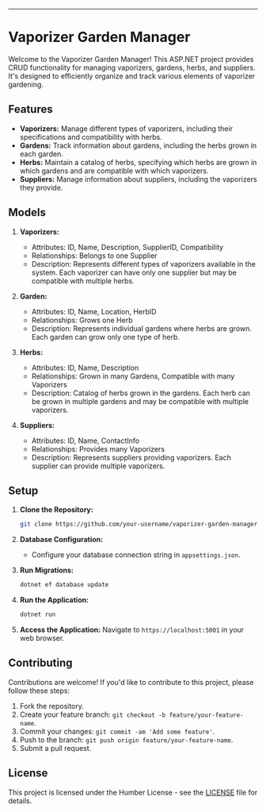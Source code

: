 

---

# Vaporizer Garden Manager

Welcome to the Vaporizer Garden Manager! This ASP.NET project provides CRUD functionality for managing vaporizers, gardens, herbs, and suppliers. It's designed to efficiently organize and track various elements of vaporizer gardening.

## Features

- **Vaporizers:** Manage different types of vaporizers, including their specifications and compatibility with herbs.
- **Gardens:** Track information about gardens, including the herbs grown in each garden.
- **Herbs:** Maintain a catalog of herbs, specifying which herbs are grown in which gardens and are compatible with which vaporizers.
- **Suppliers:** Manage information about suppliers, including the vaporizers they provide.

## Models

1. **Vaporizers:**
   - Attributes: ID, Name, Description, SupplierID, Compatibility
   - Relationships: Belongs to one Supplier
   - Description: Represents different types of vaporizers available in the system. Each vaporizer can have only one supplier but may be compatible with multiple herbs.

2. **Garden:**
   - Attributes: ID, Name, Location, HerbID
   - Relationships: Grows one Herb
   - Description: Represents individual gardens where herbs are grown. Each garden can grow only one type of herb.

3. **Herbs:**
   - Attributes: ID, Name, Description
   - Relationships: Grown in many Gardens, Compatible with many Vaporizers
   - Description: Catalog of herbs grown in the gardens. Each herb can be grown in multiple gardens and may be compatible with multiple vaporizers.

4. **Suppliers:**
   - Attributes: ID, Name, ContactInfo
   - Relationships: Provides many Vaporizers
   - Description: Represents suppliers providing vaporizers. Each supplier can provide multiple vaporizers.

## Setup

1. **Clone the Repository:**
   ```bash
   git clone https://github.com/your-username/vaporizer-garden-manager.git
   ```

2. **Database Configuration:**
   - Configure your database connection string in `appsettings.json`.

3. **Run Migrations:**
   ```bash
   dotnet ef database update
   ```

4. **Run the Application:**
   ```bash
   dotnet run
   ```

5. **Access the Application:**
   Navigate to `https://localhost:5001` in your web browser.

## Contributing

Contributions are welcome! If you'd like to contribute to this project, please follow these steps:

1. Fork the repository.
2. Create your feature branch: `git checkout -b feature/your-feature-name`.
3. Commit your changes: `git commit -am 'Add some feature'`.
4. Push to the branch: `git push origin feature/your-feature-name`.
5. Submit a pull request.

## License

This project is licensed under the Humber License - see the [LICENSE](LICENSE) file for details.


